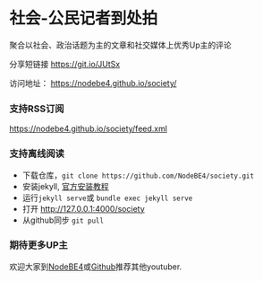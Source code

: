 # 社会-公民记者到处拍

聚合以社会、政治话题为主的文章和社交媒体上优秀Up主的评论

分享短链接 https://git.io/JUtSx

访问地址： <https://nodebe4.github.io/society/>

### 支持RSS订阅

<https://nodebe4.github.io/society/feed.xml>

### 支持离线阅读

-   下载仓库，`git clone https://github.com/NodeBE4/society.git`
-   安装jekyll, [官方安装教程](https://jekyllrb.com/docs/installation/)
-   运行`jekyll serve`或 `bundle exec jekyll serve`
-   打开 http://127.0.0.1:4000/society
-  从github同步 `git pull`

### 期待更多UP主

欢迎大家到[NodeBE4](https://be4.herokuapp.com/topic/520/)或[Github](https://github.com/NodeBE4/society/issues/1)推荐其他youtuber.
